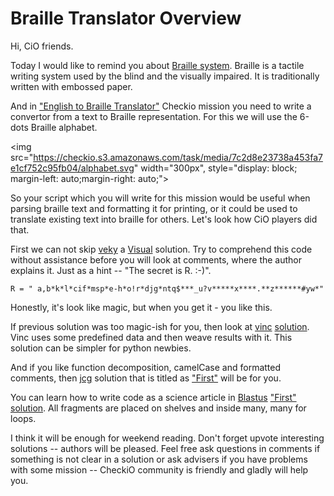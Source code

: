 # Braille Translator Overview

Hi, CiO friends.

Today I would like to remind you about [Braille system][wikipedia_link].
Braille is a tactile writing system used by the blind and the visually impaired.
It is traditionally written with embossed paper.

And in ["English to Braille Translator"][mission_link] Checkio mission you need to write a convertor
from a text to Braille representation. For this we will use the 6-dots Braille alphabet.

<img src="https://checkio.s3.amazonaws.com/task/media/7c2d8e23738a453fa7e1cf752c95fb04/alphabet.svg"
    width="300px", style="display: block; margin-left: auto;margin-right: auto;">
    
So your script which you will write for this mission would be useful when parsing braille text and formatting it for printing,
or it could be used to translate existing text into braille for others. Let's look how CiO players did that.

First we can not skip [veky][veky_profile] a [Visual][veky_visual] solution. 
Try to comprehend this code without assistance before you will look at comments, where the author explains it.
Just as a hint -- "The secret is R. :-)".

```
R = " a,b*k*l*cif*msp*e-h*o!r*djg*ntq$***_u?v*****x****.**z******#yw*"
```

Honestly, it's look like magic, but when you get it - you like this.

If previous solution was too magic-ish for you, then look at [vinc][vinc_profile] [solution][vinc_translator].
Vinc uses some predefined data and then weave results with it.
This solution can be simpler for python newbies.

And if you like function decomposition, camelCase and formatted comments, 
then [jcg][jcg_profile] solution that is titled as ["First"][jcg_first] will be for you.

You can learn how to write code as a science article in [Blastus][Blastus_profile] ["First" solution][Blastus_first].
All fragments are placed on shelves and inside many, many for loops.

I think it will be enough for weekend reading. Don't forget upvote interesting solutions -- authors will be pleased.
Feel free ask questions in comments if something is not clear in a solution or ask advisers if you have problems
with some mission -- CheckiO community is friendly and gladly will help you.


<!--------------------------------------------------------------------------------------------------------------------->


<!--General Links-->

[mission_link]: http://www.checkio.org/mission/braille-translator/share/e1038fe9b92f4365bbadfa3ac12a883f/ "Mission Share Link"
[wikipedia_link]: https://en.wikipedia.org/wiki/Braille
[image_link]: https://checkio.s3.amazonaws.com/task/media/7c2d8e23738a453fa7e1cf752c95fb04/alphabet.svg

[veky_visual]: http://www.checkio.org/mission/braille-translator/publications/veky/python-3/visual/share/1aec185754570ac9e6ff23d04f4f9910/
[vinc_translator]: http://www.checkio.org/mission/braille-translator/publications/vinc/python-3/english-to-braille-translator/share/1d35511df29594b5165324a796c754d8/
[jcg_first]: http://www.checkio.org/mission/braille-translator/publications/jcg/python-3/first/share/f8cc0d47e2c6e45bfaaa296e7a0cd7db/
[Blastus_first]: http://www.checkio.org/mission/braille-translator/publications/Blastus/python-3/first/share/550f7d6007f34b67a19139cf5ca75cbb/


[veky_profile]: http://www.checkio.org/user/veky/
[vinc_profile]: http://www.checkio.org/user/vinc/
[jcg_profile]: http://www.checkio.org/user/jcg/
[Blastus_profile]: http://www.checkio.org/user/Blastus/
